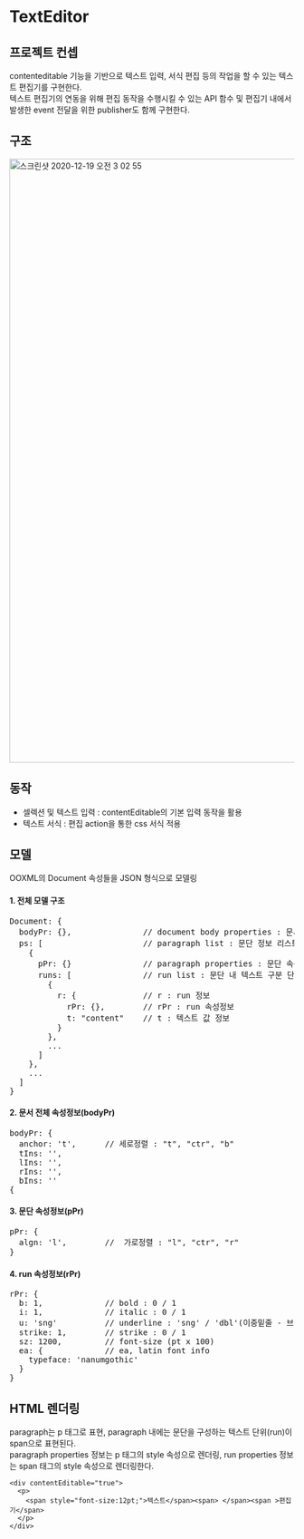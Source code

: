 # TextEditor

## 프로젝트 컨셉
contenteditable 기능을 기반으로 텍스트 입력, 서식 편집 등의 작업을 할 수 있는 텍스트 편집기를 구현한다.<br/>
텍스트 편집기의 연동을 위해 편집 동작을 수행시킬 수 있는 API 함수 및 편집기 내에서 발생한 event 전달을 위한 publisher도 함께 구현한다.<br/>

## 구조
<img width="1066" alt="스크린샷 2020-12-19 오전 3 02 55" src="https://user-images.githubusercontent.com/18525366/102646312-26ba0080-41a7-11eb-8331-7a25da45be56.png">

## 동작
- 셀렉션 및 텍스트 입력 : contentEditable의 기본 입력 동작을 활용<br/>
- 텍스트 서식 : 편집 action을 통한 css 서식 적용<br/>

## 모델
OOXML의 Document 속성들을 JSON 형식으로 모델링

#### 1. 전체 모델 구조
<pre>
Document: {
  bodyPr: {},               // document body properties : 문서 전체 속성정보
  ps: [                     // paragraph list : 문단 정보 리스트
    {
      pPr: {}               // paragraph properties : 문단 속성정보
      runs: [               // run list : 문단 내 텍스트 구분 단위(run) 리스트
        {
          r: {              // r : run 정보
            rPr: {},        // rPr : run 속성정보
            t: "content"    // t : 텍스트 값 정보
          }
        },
        ...
      ]
    },
    ...
  ]
}
</pre>

#### 2. 문서 전체 속성정보(bodyPr)
<pre>
bodyPr: {
  anchor: 't',      // 세로정렬 : "t", "ctr", "b"
  tIns: '',
  lIns: '',
  rIns: '',
  bIns: ''
{
</pre>
#### 3. 문단 속성정보(pPr)
<pre>
pPr: {
  algn: 'l',        //  가로정렬 : "l", "ctr", "r"
}
</pre>
#### 4. run 속성정보(rPr)
<pre>
rPr: {
  b: 1,             // bold : 0 / 1
  i: 1,             // italic : 0 / 1
  u: 'sng'          // underline : 'sng' / 'dbl'(이중밑줄 - 브라우저 렌더링 이슈로 현재 미지원) / 'none'
  strike: 1,        // strike : 0 / 1
  sz: 1200,         // font-size (pt x 100)
  ea: {             // ea, latin font info
    typeface: 'nanumgothic'
  }
}
</pre>

## HTML 렌더링
paragraph는 p 태그로 표현, paragraph 내에는 문단을 구성하는 텍스트 단위(run)이 span으로 표현된다.<br/>
paragraph properties 정보는 p 태그의 style 속성으로 렌더링, run properties 정보는 span 태그의 style 속성으로 렌더링한다.<br/>
```
<div contentEditable="true">
  <p>
    <span style="font-size:12pt;">텍스트</span><span> </span><span >편집기</span>
  </p>
</div>
```

